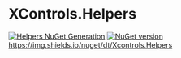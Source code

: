 # XControls.Helpers

[![Helpers NuGet Generation](https://github.com/sajeshsf/XControls/actions/workflows/Helpers.yml/badge.svg)](https://github.com/sajeshsf/XControls/actions/workflows/Helpers.yml)
[![NuGet version](https://badge.fury.io/nu/XControls.Helpers.svg)](https://badge.fury.io/nu/XControls.Helpers)
https://img.shields.io/nuget/dt/Xcontrols.Helpers
